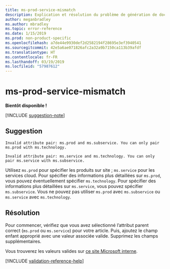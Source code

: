 ```yaml
---
title: ms-prod-service-mismatch
description: Explication et résolution du problème de génération de documents ms-prod-service-mismatch
author: meganbradley
ms.author: mbradley
ms.topic: error-reference
ms.date: 1/15/2019
ms.prod: non-product-specific
ms.openlocfilehash: a7de44e9930def2d2582194f28695e3ef3940541
ms.sourcegitcommit: 42e5a6ae071826afc2a32a9b7150ca113b39afdf
ms.translationtype: HT
ms.contentlocale: fr-FR
ms.lasthandoff: 03/19/2019
ms.locfileid: "57987612"
---
```

# <a name="ms-prod-service-mismatch"></a>ms-prod-service-mismatch

**Bientôt disponible !**

[!INCLUDE [suggestion-note](includes/suggestion-note.md)]

## <a name="suggestion"></a>Suggestion

`Invalid attribute pair: ms.prod and ms.subservice. You can only pair ms.prod with ms.technology.`

`Invalid attribute pair: ms.service and ms.technology. You can only pair ms.service with ms.subservice.`

Utilisez `ms.prod` pour spécifier les produits sur site ; `ms.service` pour les services cloud. Pour spécifier des informations plus détaillées sur `ms.prod`, vous pouvez éventuellement spécifier `ms.technology`. Pour spécifier des informations plus détaillées sur `ms.service`, vous pouvez spécifier `ms.subservice`. Vous ne pouvez pas utiliser `ms.prod` avec `ms.subservice` ou `ms.service` avec `ms.technology`.

## <a name="resolution"></a>Résolution

Pour commencer, vérifiez que vous avez sélectionné l’attribut parent correct (`ms.prod` ou `ms.service`) pour votre article. Puis, ajoutez le champ enfant approprié avec une valeur associée valide. Supprimez les champs supplémentaires.

Vous trouverez les valeurs valides sur [ce site Microsoft interne](https://docsmetadatatool.azurewebsites.net/allowlists).

<!--make sure to add this file to your includes folder and verify the path-->
[!INCLUDE [validation-reference-help](includes/validation-reference-help.md)]

